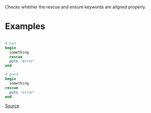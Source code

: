
Checks whether the rescue and ensure keywords are aligned
properly.

# Examples

```ruby

# bad
begin
  something
  rescue
  puts 'error'
end

# good
begin
  something
rescue
  puts 'error'
end
```

[Source](http://www.rubydoc.info/gems/rubocop/RuboCop/Cop/Layout/RescueEnsureAlignment)